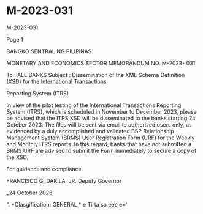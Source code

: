 # M-2023-031

M-2023-031

Page 1

BANGKO SENTRAL NG PILIPINAS

MONETARY AND ECONOMICS SECTOR MEMORANDUM NO. M-2023- 031.

To : ALL BANKS Subject : Dissemination of the XML Schema Definition (XSD) for the International Transactions

Reporting System (ITRS)

In view of the pilot testing of the International Transactions Reporting System (ITRS), which is scheduled in November to December 2023, please be advised that the ITRS XSD will be disseminated to the banks starting 24 October 2023. The files will be sent via email to authorized users only, as evidenced by a duly accomplished and validated BSP Relationship Management System (BRMS) User Registration Form (URF) for the Weekly and Monthly ITRS reports. In this regard, banks that have not submitted a BRMS URF are advised to submit the Form immediately to secure a copy of the XSD.

For guidance and compliance.

 FRANCISCO G. DAKILA, JR. Deputy Governor

_24 October 2023

”. *Clasgifieation: GENERAL * e Tirta so eee e=’